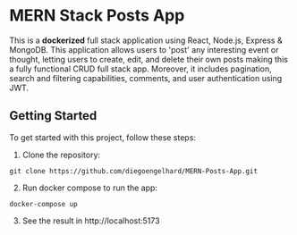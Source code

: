# MERN Stack Posts App

This is a **dockerized** full stack application using React, Node.js, Express & MongoDB. This application allows users to 'post' any interesting event or thought, letting users to create, edit, and delete their own posts making this a fully functional CRUD full stack app. Moreover, it includes pagination, search and filtering capabilities, comments, and user authentication using JWT.

## Getting Started

To get started with this project, follow these steps:

1. Clone the repository: 
```
git clone https://github.com/diegoengelhard/MERN-Posts-App.git
```

2. Run docker compose to run the app:
```
docker-compose up
```

3. See the result in http://localhost:5173 

